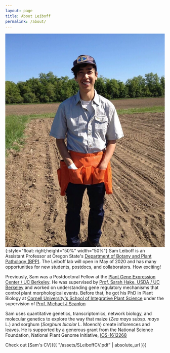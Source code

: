 ```yaml
---
layout: page
title: About Leiboff
permalink: /about/
---
```


![alt text][sam]{:style="float: right;height="50%" width="50%"} Sam Leiboff is an Assistant Professor at Oregon State's [Department of Botany and Plant Pathology (BPP)](http://bpp.oregonstate.edu). The Leiboff lab will open in May of 2020 and has many opportunities for new students, postdocs, and collaborators. How exciting!

Previously, Sam was a Postdoctoral Fellow at the [Plant Gene Expression Center / UC Berkeley](http://pgec.berkeley.edu/).
He was supervised by [Prof. Sarah Hake, USDA / UC Berkeley](http://pgec.berkeley.edu/shake) and worked on understanding gene regulatory mechanisms that control plant morphological events. Before that, he got his PhD in Plant Biology at [Cornell University's School of Integrative Plant Science](http://sips.cals.cornell.edu) under the supervision of [Prof. Michael J Scanlon](http://scanlonlab.hmmmmmm.com)

Sam uses quantitative genetics, transcriptomics, network biology, and molecular genetics to explore the way that maize (*Zea mays* subsp. *mays* L.) and sorghum (*Sorghum bicolor* L. Moench) create inflorences and leaves. He is supported by a generous grant from the National Science Foundation, National Plant Genome Initiative, [IOS-1612268](https://www.nsf.gov/awardsearch/showAward?AWD_ID=1612268)

Check out [Sam's CV]({{ "/assets/SLeiboffCV.pdf" | absolute_url }})




[sam]: /assets/sam.jpg "Sam Leiboff, Maize geneticist"
